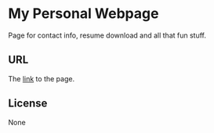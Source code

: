 # My Personal Webpage

Page for contact info, resume download and all that fun stuff.

## URL

The [link](https://www.andrewmotz.com) to the page.

## License

None